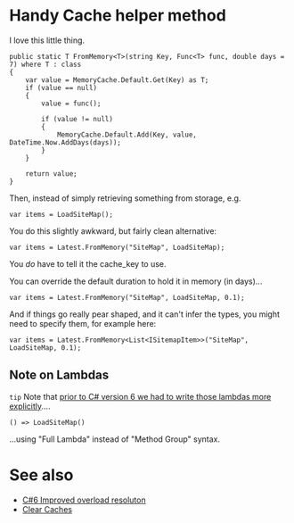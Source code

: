 # Handy Cache helper method

I love this little thing.


	public static T FromMemory<T>(string Key, Func<T> func, double days = 7) where T : class
	{
		var value = MemoryCache.Default.Get(Key) as T;
		if (value == null)
		{
			value = func();

			if (value != null)
			{
				MemoryCache.Default.Add(Key, value, DateTime.Now.AddDays(days));
			}
		}

		return value;
	}


Then, instead of simply retrieving something from storage, e.g.


	var items = LoadSiteMap();

You do this slightly awkward, but fairly clean alternative:


	var items = Latest.FromMemory("SiteMap", LoadSiteMap);

You *do* have to tell it the cache_key to use.

You can override the default duration to hold it in memory (in days)...

	var items = Latest.FromMemory("SiteMap", LoadSiteMap, 0.1);

And if things go really pear shaped, and it can't infer the types, you might need to specify them, for example here:

	var items = Latest.FromMemory<List<ISitemapItem>>("SiteMap", LoadSiteMap, 0.1);


## Note on Lambdas

`tip` Note that [prior to C# version 6 we had to write those lambdas more explicitly](../csharp/version6.md#improved-overload-resolution)....

	() => LoadSiteMap()

...using "Full Lambda" instead of "Method Group" syntax.



# See also

 - [C#6 Improved overload resoluton](../csharp/version6.md#improved-overload-resolution)
 - [Clear Caches](clear_caches.md)
